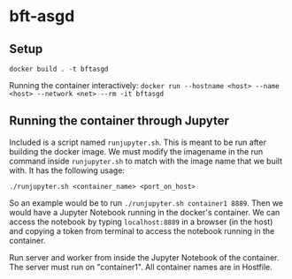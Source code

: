 # bft-asgd

## Setup
```docker build . -t bftasgd```

Running the container interactively:
```docker run --hostname <host> --name <host> --network <net> --rm -it bftasgd```
 
## Running the container through Jupyter
Included is a script named ```runjupyter.sh```. This is meant to be run after building the docker image. We must modify the imagename in the run command inside ```runjupyter.sh``` to match with the image name that we built with. It has the following usage:
```
./runjupyter.sh <container_name> <port_on_host>
```

So an example would be to run ```./runjupyter.sh container1 8889```. Then we would have a Jupyter Notebook running in the docker's container. We can access the notebook by typing ```localhost:8889``` in a browser (in the host) and copying a token from terminal to access the notebook running in the container.

Run server and worker from inside the Jupyter Notebook of the container. The server must run on "container1". All container names are in Hostfile.
